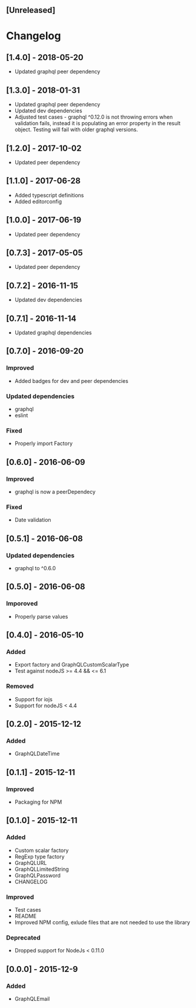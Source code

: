 ## [Unreleased]
# Changelog

## [1.4.0] - 2018-05-20
- Updated graphql peer dependency

## [1.3.0] - 2018-01-31
- Updated graphql peer dependency
- Updated dev dependencies
- Adjusted test cases - graphql ^0.12.0 is not throwing errors when validation fails, instead it is populating an error property in the result object. Testing will fail with older graphql versions.

## [1.2.0] - 2017-10-02
- Updated peer dependency

## [1.1.0] - 2017-06-28
- Added typescript definitions
- Added editorconfig

## [1.0.0] - 2017-06-19
- Updated peer dependency

## [0.7.3] - 2017-05-05
- Updated peer dependency

## [0.7.2] - 2016-11-15
- Updated dev dependencies

## [0.7.1] - 2016-11-14
- Updated graphql dependencies

## [0.7.0] - 2016-09-20
### Improved
- Added badges for dev and peer dependencies

### Updated dependencies
- graphql
- eslint

### Fixed
- Properly import Factory

## [0.6.0] - 2016-06-09
### Improved
- graphql is now a peerDependecy

### Fixed
- Date validation

## [0.5.1] - 2016-06-08
### Updated dependencies
- graphql to ^0.6.0

## [0.5.0] - 2016-06-08
### Imporoved
- Properly parse values

## [0.4.0] - 2016-05-10
### Added
- Export factory and GraphQLCustomScalarType
- Test against nodeJS >= 4.4 && <= 6.1

### Removed
- Support for iojs
- Support for nodeJS < 4.4

## [0.2.0] - 2015-12-12
### Added
- GraphQLDateTime

## [0.1.1] - 2015-12-11
### Improved
- Packaging for NPM

## [0.1.0] - 2015-12-11
### Added
- Custom scalar factory
- RegExp type factory
- GraphQLURL
- GraphQLLimitedString
- GraphQLPassword
- CHANGELOG

### Improved
- Test cases
- README
- Improved NPM config, exlude files that are not needed to use the library

### Deprecated
- Dropped support for NodeJs < 0.11.0

## [0.0.0] - 2015-12-9
### Added
- GraphQLEmail
